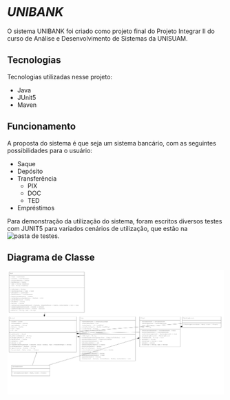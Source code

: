 # *UNIBANK*
 
O sistema UNIBANK foi criado como projeto final do Projeto Integrar II do curso de Análise e Desenvolvimento de Sistemas da UNISUAM.
 

## Tecnologias 
 
Tecnologias utilizadas nesse projeto:
 
* Java
* JUnit5
* Maven

## Funcionamento

A proposta do sistema é que seja um sistema bancário, com as seguintes possibilidades para o usuário:

* Saque
* Depósito
* Transferência
  * PIX
  * DOC
  * TED
* Empréstimos

Para demonstração da utilização do sistema, foram escritos diversos testes com JUNIT5 para variados cenários de utilização, que estão na ![pasta de testes](https://github.com/EricEOL/unibank/tree/main/src/test/java/domain).

## Diagrama de Classe

![class-diagram](https://github.com/EricEOL/unibank/blob/main/images/class-diagram.png)
